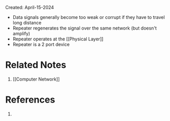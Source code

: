 Created: April-15-2024

- Data signals generally become too weak or corrupt if they have to travel long distance
- Repeater regenerates the signal over the same network (but doesn't amplify)
- Repeater operates at the [[Physical Layer]]
- Repeater is a 2 port device

# Related Notes

1. [[Computer Network]]
# References

1. 